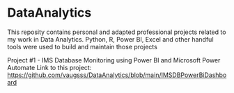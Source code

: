 # DataAnalytics
This reposity contains personal and adapted professional projects related to my work in Data Analytics. Python, R, Power BI, Excel and other handful tools were used to build and maintain those projects


Project #1 - IMS Database Monitoring using Power BI and Microsoft Power Automate
Link to this project: https://github.com/vaugsss/DataAnalytics/blob/main/IMSDBPowerBiDashboard
